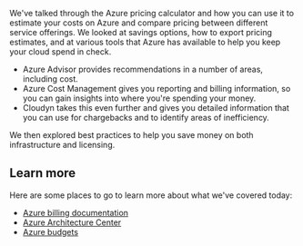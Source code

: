 We've talked through the Azure pricing calculator and how you can use it to estimate your costs on Azure and compare pricing between different service offerings. We looked at savings options, how to export pricing estimates, and at various tools that Azure has available to help you keep your cloud spend in check.

- Azure Advisor provides recommendations in a number of areas, including cost.
- Azure Cost Management gives you reporting and billing information, so you can gain insights into where you're spending your money.
- Cloudyn takes this even further and gives you detailed information that you can use for chargebacks and to identify areas of inefficiency.

We then explored best practices to help you save money on both infrastructure and licensing.

## Learn more

Here are some places to go to learn more about what we've covered today:

- [Azure billing documentation](https://docs.microsoft.com/azure/billing/)
- [Azure Architecture Center](https://docs.microsoft.com/azure/architecture/)
- [Azure budgets](https://docs.microsoft.com/azure/billing/billing-cost-management-budget-scenario)
